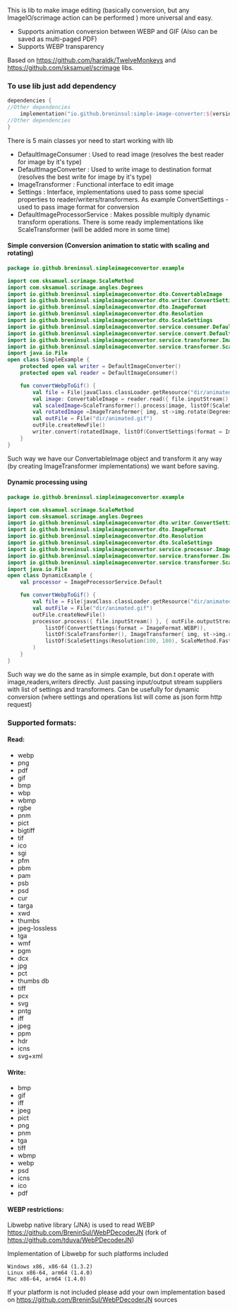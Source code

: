 This is lib to make image editing (basically conversion, but any ImageIO/scrimage action can be performed ) more universal and easy.



- Supports animation conversion between WEBP and GIF (Also can be saved as multi-paged PDF)
- Supports WEBP transparency

Based on https://github.com/haraldk/TwelveMonkeys and https://github.com/sksamuel/scrimage libs.

### To use lib just add dependency

````kotlin
dependencies {
//Other dependencies
    implementation("io.github.breninsul:simple-image-converter:${version}")
//Other dependencies
}
````

There is 5 main classes yor need to start working with lib
- DefaultImageConsumer : Used to read image (resolves the best reader for image by it's type)
- DefaultImageConverter : Used to write image to destination format (resolves the best write for image by it's type)
- ImageTransformer : Functional interface to edit image
- Settings : Interface, implementations used to pass some special properties to reader/writers/transformers. As example ConvertSettings - used to pass image format for conversion
- DefaultImageProcessorService : Makes possible multiply dynamic transform operations. There is some ready implementations like ScaleTransformer (will be added more in some time)


#### Simple conversion (Conversion animation to static with scaling and rotating)

````kotlin
package io.github.breninsul.simpleimageconvertor.example

import com.sksamuel.scrimage.ScaleMethod
import com.sksamuel.scrimage.angles.Degrees
import io.github.breninsul.simpleimageconvertor.dto.ConvertableImage
import io.github.breninsul.simpleimageconvertor.dto.writer.ConvertSettings
import io.github.breninsul.simpleimageconvertor.dto.ImageFormat
import io.github.breninsul.simpleimageconvertor.dto.Resolution
import io.github.breninsul.simpleimageconvertor.dto.ScaleSettings
import io.github.breninsul.simpleimageconvertor.service.consumer.DefaultImageConsumer
import io.github.breninsul.simpleimageconvertor.service.convert.DefaultImageConverter
import io.github.breninsul.simpleimageconvertor.service.transformer.ImageTransformer
import io.github.breninsul.simpleimageconvertor.service.transformer.ScaleTransformer
import java.io.File
open class SimpleExample {
    protected open val writer = DefaultImageConverter()
    protected open val reader = DefaultImageConsumer()

    fun convertWebpToGif() {
        val file = File(javaClass.classLoader.getResource("dir/animated-webp.webp").toURI())
        val image: ConvertableImage = reader.read({ file.inputStream() }, listOf())
        val scaledImage=ScaleTransformer().process(image, listOf(ScaleSettings(Resolution(100, 100), ScaleMethod.FastScale)))
        val rotatedImage =ImageTransformer{ img, st->img.rotate(Degrees(90))}.process(scaledImage)
        val outFile = File("dir/animated.gif")
        outFile.createNewFile()
        writer.convert(rotatedImage, listOf(ConvertSettings(format = ImageFormat.GIF)), { outFile.outputStream() })
    }
}
````
Such way we have our ConvertableImage object and transform it any way (by creating ImageTransformer implementations) we want before saving.

#### Dynamic processing using 



````kotlin
package io.github.breninsul.simpleimageconvertor.example

import com.sksamuel.scrimage.ScaleMethod
import com.sksamuel.scrimage.angles.Degrees
import io.github.breninsul.simpleimageconvertor.dto.writer.ConvertSettings
import io.github.breninsul.simpleimageconvertor.dto.ImageFormat
import io.github.breninsul.simpleimageconvertor.dto.Resolution
import io.github.breninsul.simpleimageconvertor.dto.ScaleSettings
import io.github.breninsul.simpleimageconvertor.service.processor.ImageProcessorService
import io.github.breninsul.simpleimageconvertor.service.transformer.ImageTransformer
import io.github.breninsul.simpleimageconvertor.service.transformer.ScaleTransformer
import java.io.File
open class DynamicExample {
    val processor = ImageProcessorService.Default

    fun convertWebpToGif() {
        val file = File(javaClass.classLoader.getResource("dir/animated-webp.webp").toURI())
        val outFile = File("dir/animated.gif")
        outFile.createNewFile()
        processor.process({ file.inputStream() }, { outFile.outputStream() },
            listOf(ConvertSettings(format = ImageFormat.WEBP)),
            listOf(ScaleTransformer(), ImageTransformer{ img, st->img.rotate(Degrees(90))}),
            listOf(ScaleSettings(Resolution(100, 100), ScaleMethod.FastScale))
        )
    }
}
````
Such way we do the same as in simple example, but don.t operate with image,readers,writers directly.
Just passing input/output stream suppliers with list of settings and transformers.
Can be usefully for dynamic conversion (where settings and operations list will come as json form  http request)


### Supported formats:
#### Read:
- webp
- png
- pdf
- gif
- bmp
- wbp
- wbmp
- rgbe
- pnm
- pict
- bigtiff
- tif
- ico
- sgi
- pfm
- pbm
- pam
- psb
- psd
- cur
- targa
- xwd
- thumbs
- jpeg-lossless
- tga
- wmf
- pgm
- dcx
- jpg
- pct
- thumbs db
- tiff
- pcx
- svg
- pntg
- iff
- jpeg
- ppm
- hdr
- icns
- svg+xml

#### Write:
- bmp
- gif
- iff
- jpeg
- pict
- png
- pnm
- tga
- tiff
- wbmp
- webp
- psd
- icns
- ico
- pdf


#### WEBP restrictions:
Libwebp native library (JNA) is used to read WEBP https://github.com/BreninSul/WebPDecoderJN (fork of https://github.com/tduva/WebPDecoderJN)

Implementation of Libwebp for such platforms included

    Windows x86, x86-64 (1.3.2)
    Linux x86-64, arm64 (1.4.0)
    Mac x86-64, arm64 (1.4.0)

If your platform is not included please add your own implementation based on https://github.com/BreninSul/WebPDecoderJN sources 
